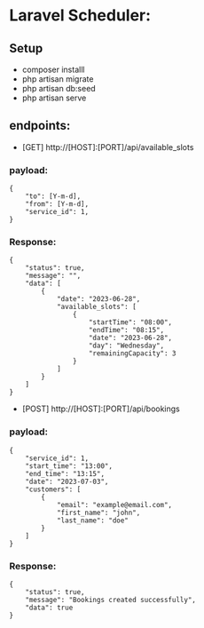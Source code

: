 
# Laravel Scheduler:

## Setup

- composer installl
- php artisan migrate
- php artisan db:seed
- php artisan serve



## endpoints:
- [GET] http://[HOST]:[PORT]/api/available_slots
### payload:
```
{
    "to": [Y-m-d],
    "from": [Y-m-d],
    "service_id": 1,
}
```
### Response:
```
{
    "status": true,
    "message": "",
    "data": [
        {
            "date": "2023-06-28",
            "available_slots": [
                {
                    "startTime": "08:00",
                    "endTime": "08:15",
                    "date": "2023-06-28",
                    "day": "Wednesday",
                    "remainingCapacity": 3
                }
            ]
        }
    ]
}
```

- [POST] http://[HOST]:[PORT]/api/bookings
### payload:
```
{
    "service_id": 1,
    "start_time": "13:00",
    "end_time": "13:15",
    "date": "2023-07-03",
    "customers": [
        {
            "email": "example@email.com",
            "first_name": "john",
            "last_name": "doe"
        }
    ]
}
```
### Response:
```
{
    "status": true,
    "message": "Bookings created successfully",
    "data": true
}
```